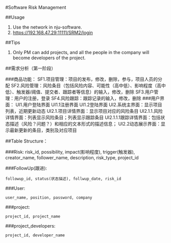 #Software Risk Management

##Usage
1. Use the network in nju-software.
2. https://192.168.47.29:11111/SRM2/login

##Tips
1. Only PM can add projects, and all the people in the company will become developers of the project.


##需求分析（第一阶段）

###商品功能：
	SF1.项目管理：项目的发布，修改，删除，参与，项目人员的分配
	SF2.风险管理：风险条目（包括风险内容、可能性（高中低）、影响程度（高中低）、触发器/阈值、提交者、跟踪者等信息）的输入，修改，删除
    SF3.用户管理：用户的注册，登录
    SF4.风险跟踪：跟踪记录的输入，修改，删除
###用户界面：
	UI1.用户登陆界面
		UI1.1注册界面
		UI1.2登陆界面
	UI2.系统主界面：显示项目列表，近期更新动态
        UI2.1.项目详情界面：显示项目对应的风险条目
			UI2.1.1.风险详情界面：列表显示风险条目；列表显示跟踪条目
			UI2.1.1.1跟踪详情界面：包括状态描述（风险？问题？）和相应的文本形式的描述信息；
		UI2.2动态展示界面：显示最新更新的条目，类别及对应项目
		    

##Table Structure：

###Risk: 
    risk_id, possibility, impact(影响程度), trigger(触发器), creator_name, 
    follower_name, description, risk_type, project_id

###FollowUp(跟进): 

    followup_id, status(状态描述), follwup_date, risk_id

###User: 

    user_name, position, password, company

###project: 

    project_id, project_name

###project_developers: 

    project_id, developer_name
